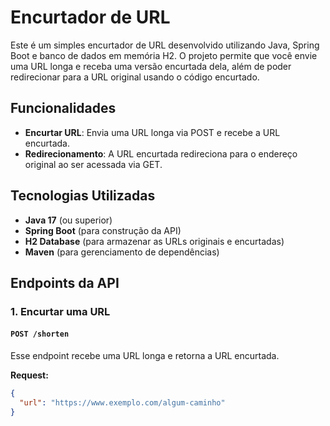 # Encurtador de URL 

Este é um simples encurtador de URL desenvolvido utilizando Java, Spring Boot e banco de dados em memória H2. O projeto permite que você envie uma URL longa e receba uma versão encurtada dela, além de poder redirecionar para a URL original usando o código encurtado.

## Funcionalidades

- **Encurtar URL**: Envia uma URL longa via POST e recebe a URL encurtada.
- **Redirecionamento**: A URL encurtada redireciona para o endereço original ao ser acessada via GET.

## Tecnologias Utilizadas

- **Java 17** (ou superior)
- **Spring Boot** (para construção da API)
- **H2 Database** (para armazenar as URLs originais e encurtadas)
- **Maven** (para gerenciamento de dependências)

## Endpoints da API

### 1. Encurtar uma URL

#### `POST /shorten`

Esse endpoint recebe uma URL longa e retorna a URL encurtada.

**Request:**

```json
{
  "url": "https://www.exemplo.com/algum-caminho"
}
